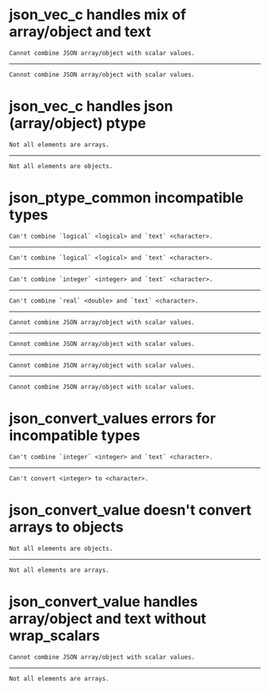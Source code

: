 # json_vec_c handles mix of array/object and text

    Cannot combine JSON array/object with scalar values.

---

    Cannot combine JSON array/object with scalar values.

# json_vec_c handles json (array/object) ptype

    Not all elements are arrays.

---

    Not all elements are objects.

# json_ptype_common incompatible types

    Can't combine `logical` <logical> and `text` <character>.

---

    Can't combine `logical` <logical> and `text` <character>.

---

    Can't combine `integer` <integer> and `text` <character>.

---

    Can't combine `real` <double> and `text` <character>.

---

    Cannot combine JSON array/object with scalar values.

---

    Cannot combine JSON array/object with scalar values.

---

    Cannot combine JSON array/object with scalar values.

---

    Cannot combine JSON array/object with scalar values.

# json_convert_values errors for incompatible types

    Can't combine `integer` <integer> and `text` <character>.

---

    Can't convert <integer> to <character>.

# json_convert_value doesn't convert arrays to objects

    Not all elements are objects.

---

    Not all elements are arrays.

# json_convert_value handles array/object and text without wrap_scalars

    Cannot combine JSON array/object with scalar values.

---

    Not all elements are arrays.


